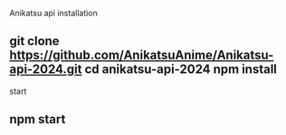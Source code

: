 Anikatsu api installation

git clone https://github.com/AnikatsuAnime/Anikatsu-api-2024.git
cd anikatsu-api-2024
npm install 
---

start


npm start
---
